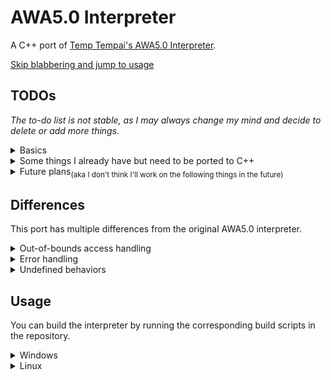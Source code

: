# AWA5.0 Interpreter
A C++ port of [Temp Tempai's AWA5.0 Interpreter](https://github.com/TempTempai/AWA5.0).

[Skip blabbering and jump to usage](#Usage)

## TODOs
*The to-do list is not stable, as I may always change my mind and decide to delete or add more things.*

<details>
<summary>Basics</summary>

- [ ] Support for all instructions(Awatisms) stated in [The AWA5.0 Specification](https://github.com/TempTempai/AWA5.0/blob/main/Documentation/AWA5.0%20Specification.pdf)
    - [ ] System
        - [ ] Read(`red`) and ReadNum(`r3d`) implementations
        - [x] Other system instructions
    - [x] Pile manipulation
    - [x] Arithmetic
    - [x] Program flow

- [ ] Input supports
    - [ ] Read from stdin
        - [ ] Awalang support
        - [ ] Awably support
    - [ ] Read from command line arguments
        - [ ] Directly passing
            - [x] Awalang support
            - [ ] Awably support
        - [ ] Read from file
            - [x] Awalang support
            - [ ] Awably support

- [ ] Debug tools
    - [ ] Stack(Bubble Abyss) visualizer
    - [ ] Per-line execution
    - [ ] Speed profiler for sections

- [ ] Improvements upon the specification
    - [ ] More instructions, for example, reading the stack.
    - [ ] Pointers for bubbles in the Abyss
    - [ ] Full ASCII support
    - [ ] Static linking
    - [ ] ~~Error handling~~ Not needed as the language is perfect
</details>

<details>
<summary>Some things I already have but need to be ported to C++</summary>

- [ ] Development tools
    - [ ] Awably(assembly-like language for AWA) to Awalang (awawa awa) transpiler
</details>

<details>
<summary>Future plans<sub>(aka I don't think I'll work on the following things in the future)</sub></summary>

- [ ] AWA-VM / AWA JIT
- [ ] AWA-OS
- [ ] Self-hosted AWA Interpreter
</details>

## Differences
This port has multiple differences from the original AWA5.0 interpreter.

<details>
<summary>Out-of-bounds access handling</summary>
Let's compare the code for handling Equal(`eql`) between the original AWA5.0 interpreter and this port.

The original AWA5.0 interpreter:
```js
if (!isDouble(bubbleAbyss[bubbleAbyss.length - 1])
    && !isDouble(bubbleAbyss[bubbleAbyss.length - 2])
    && bubbleAbyss[bubbleAbyss.length - 1] == bubbleAbyss[bubbleAbyss.length - 2]) {
        //True, execute next line
    }
    else {
        // False, Skip the next line
    }
```
\
My implementation:
```cpp
if (bubbleAbyss.size() >= 2) {
    Bubble b1 = bubbleAbyss.back();
    Bubble b2 = bubbleAbyss[bubbleAbyss.size() - 2];
    if (!isDouble(b1) && !isDouble(b2) && getInt(b1) == getInt(b2)) {
        //True, execute next line
    }
    else {
        // False, Skip the next line
    }
}
```
\
With the original implementation, if the stack is empty or has only one element, it will pull an undefine out off the stack and compare it. It has 4 conditions.

| Stack  | Bubble A    | Bubble B    | Result |
|--------|-------------|-------------|--------|
| Empty  | `undefined` | `undefined` | True   |
| 1      | 1           | `undefined` | False  |
| 1 2    | 2           | 1           | False  |
| 2 2    | 2           | 2           | True   |

With my implementation, it will check if the stack has at least 2 elements before comparing them. If less than 2 elements are present, it will simply ignore that particular instruction. \
This behavior applies to all instructions, illegal instructions will be ignored, and the program will continue executing, while throwing a warning.
</details>

<details>
<summary>Error handling</summary>
The AWA5.0 Specification states that the language is perfect and does not need error handling. \
This statement can be easily accomplished for the original interpreter, as it's running on JavaScript. However, this port is written in C++, checks are needed to prevent undefined behaviors. \
To follow the specifications, while wanted to have something to be more clear for debugging, I decided to throw warnings instead of errors to alert the user. It's now called "Warning handling". awa
</details>

<details>
<summary>Undefined behaviors</summary>
While the port mostly ignores undefined behaviors, treating it as a `nop` instruction. There're some redefined behaviors when came to such condition that is unstated in the specification. \
\
General undefined bahaviors:
- If the last instruction has no argument when it's supposed to, it'll be ignored.
- All instructions that require at least X bubbles will be ignored if the stack has less than X bubbles.
\
Instruction-specific undefined behaviors:

| Instruction                | Condition                                               | Original behavior                           | Port behavior                                |
|----------------------------|---------------------------------------------------------|---------------------------------------------|----------------------------------------------|
| Surround(`srn`)            | Trying to surround more bubbles than what the stack has | Fill `undefined` in the blown double bubble | Surround the max present bubble in the stack |
| Count(`cnt`)               | Trying to count on an empty stack                       | Blow 0                                      | Blow 0                                       |
| Jump(`jmp`)                | Jumping to an invalid label                             | Ignored                                     | Ignored with a warning                       |
| Merge(`mrg`)<sup>[1]</sup> | Merging two simple bubbles                              | Merge two into a double bubble              | Merge two into a double bubble               |

[1]: The reason why Merge(`mrg`) is on the list is that the AWA5.0 Specification states the instruction should act like Add(`4dd`) if two simple bubbles are present. But the original and other 3rd party interpreters treat it as a merge into a double bubble instead, so I decided to maintain this as a feature, instead of fixing it.
</details>

## Usage
You can build the interpreter by running the corresponding build scripts in the repository.
<details>
<summary>Windows</summary>

```bash
git clone https://github.com/anfogy/AWA5.0-Interpreter.git
cd AWA5.0-Interpreter
./build.bat
```
This would require the [Visual C++ Build Tool](https://aka.ms/vs/17/release/vs_BuildTools.exe) to be installed. \
`git` is not essential, you can download the repository as a ZIP file and extract it. \
\
Once built, you can run the interpreter with the following command:
```bash
cd build
./awa.exe
```
A help message should pop up, after that you're good to go!
</details>

<details>
<summary>Linux</summary>

```bash
git clone https://github.com/anfogy/AWA5.0-Interpreter.git
cd AWA5.0-Interpreter
make
```
This would require `g++` and `make` to be installed, if you don't have them, you can install `build-essential` using your package manager. \
`git` is not essential, you can download the repository as a ZIP file and extract it. \
\
Once built, you can run the interpreter with the following command:
```bash
./awa
```
A help message should pop up, after that you're good to go!
</details>